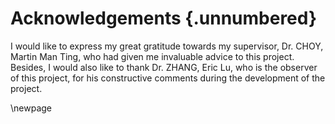 # Acknowledgements {.unnumbered}

<!-- This is for acknowledging all of the people who helped out -->

I would like to express my great gratitude towards my supervisor, Dr. CHOY, Martin Man Ting, who had given me invaluable advice to this project. Besides, I would also like to thank Dr. ZHANG, Eric Lu, who is the observer of this project, for his constructive comments during the development of the project.

<!-- Use the \newpage command to force a new page -->

\newpage



